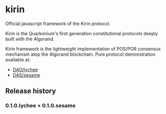 # kirin
Official javascript framework of the Kirin protocol.

Kirin is the Quarkonium's first generation constitutional protocols deeply built with the Algorand.

Kirin framework is the lightweight implementation of POS/POR consensus mechanism atop the Algorand blockchain. Pure protocol demonstration available at:
- [DAO/lychee](https://github.com/algobet/lychee)
- [DAS/sesame](https://github.com/algobet/sesame)

## Release history

### 0.1.0.lychee + 0.1.0.sesame


